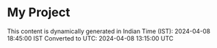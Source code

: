 # My Project

This content is dynamically generated in Indian Time (IST): 2024-04-08 18:45:00 IST
Converted to UTC: 2024-04-08 13:15:00 UTC
